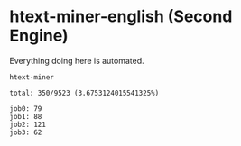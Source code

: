 # htext-miner-english (Second Engine)

Everything doing here is automated.

```
htext-miner

total: 350/9523 (3.6753124015541325%)

job0: 79
job1: 88
job2: 121
job3: 62
```